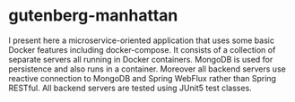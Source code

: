 # gutenberg-manhattan
I present here a microservice-oriented application that uses some basic Docker features including docker-compose. It consists of a collection of separate servers all running in Docker containers. MongoDB is used for persistence and also runs in a container. Moreover all backend servers use reactive connection to MongoDB and Spring WebFlux rather than Spring RESTful. All backend servers are tested using JUnit5 test classes.
